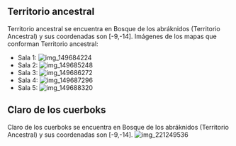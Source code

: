 ## Territorio ancestral
Territorio ancestral se encuentra en Bosque de los abráknidos (Territorio Ancestral) y sus coordenadas son [-9,-14].
Imágenes de los mapas que conforman Territorio ancestral:
- Sala 1: ![img_149684224](https://media.discordapp.net/attachments/1115311447145193482/1115328581896261662/149684224.jpg)
- Sala 2: ![img_149685248](https://media.discordapp.net/attachments/1115311447145193482/1115328601290702920/149685248.jpg)
- Sala 3: ![img_149686272](https://media.discordapp.net/attachments/1115311447145193482/1115328603077496852/149686272.jpg)
- Sala 4: ![img_149687296](https://media.discordapp.net/attachments/1115311447145193482/1115328604751011870/149687296.jpg)
- Sala 5: ![img_149688320](https://media.discordapp.net/attachments/1115311447145193482/1115328606533599242/149688320.jpg)

## Claro de los cuerboks
Claro de los cuerboks se encuentra en Bosque de los abráknidos (Territorio Ancestral) y sus coordenadas son [-9,-14].
![img_221249536](https://media.discordapp.net/attachments/1115311447145193482/1115354312340689006/221249536.jpg)